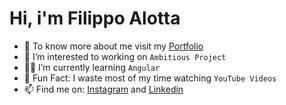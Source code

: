 # Hi, i'm Filippo Alotta
- 👋 To know more about me visit my [Portfolio](https://github.com/Filippoalotta/Portfolio/)
- 👀 I’m interested to working on `Ambitious Project`
- 👨‍💻 I’m currently learning `Angular`
- 🎉 Fun Fact: I waste most of my time watching `YouTube Videos`
- 📫 Find me on: [Instagram](https://www.instagram.com/coding_filippo/) and [Linkedin](https://www.linkedin.com/in/filippo-alotta-682686270/)


